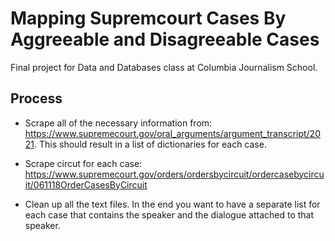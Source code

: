 # Mapping Supremcourt Cases By Aggreeable and Disagreeable Cases 

Final project for Data and Databases class at Columbia Journalism School. 

## Process

* Scrape all of the necessary information from: https://www.supremecourt.gov/oral_arguments/argument_transcript/2021. This should result in a list of dictionaries for each case.

* Scrape circut for each case: https://www.supremecourt.gov/orders/ordersbycircuit/ordercasebycircuit/061118OrderCasesByCircuit

* Clean up all the text files. In the end you want to have a separate list for each case that contains the speaker and the dialogue attached to that speaker.
